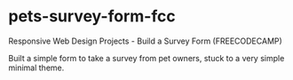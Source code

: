 # pets-survey-form-fcc

Responsive Web Design Projects - Build a Survey Form (FREECODECAMP)

Built a simple form to take a survey from pet owners, stuck to a very simple minimal theme.

